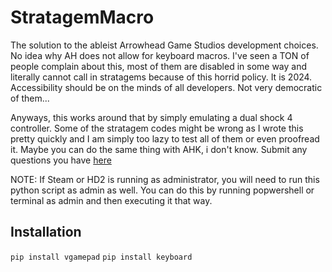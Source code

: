 # StratagemMacro
The solution to the ableist Arrowhead Game Studios development choices. No idea why AH does not allow for keyboard macros. I've seen a TON of people complain about this, most of them are disabled in some way and literally cannot call in stratagems because of this horrid policy. It is 2024. Accessibility should be on the minds of all developers. Not very democratic of them...

Anyways, this works around that by simply emulating a dual shock 4 controller. Some of the stratagem codes might be wrong as I wrote this pretty quickly and I am simply too lazy to test all of them or even proofread it. Maybe you can do the same thing with AHK, i don't know. Submit any questions you have [here](https://chat.openai.com)

NOTE: If Steam or HD2 is running as administrator, you will need to run this python script as admin as well. You can do this by running popwershell or terminal as admin and then executing it that way.


## Installation
```pip install vgamepad```
```pip install keyboard```
